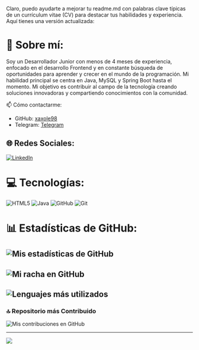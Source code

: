 Claro, puedo ayudarte a mejorar tu readme.md con palabras clave típicas de un currículum vitae (CV) para destacar tus habilidades y experiencia. Aquí tienes una versión actualizada:

# 💫 Sobre mí:
Soy un Desarrollador Junior con menos de 4 meses de experiencia, enfocado en el desarrollo Frontend y en constante búsqueda de oportunidades para aprender y crecer en el mundo de la programación. Mi habilidad principal se centra en Java, MySQL y Spring Boot hasta el momento. Mi objetivo es contribuir al campo de la tecnología creando soluciones innovadoras y compartiendo conocimientos con la comunidad.

📫 Cómo contactarme:

- GitHub: [xaxole98](https://github.com/xaxole98)
- Telegram: [Telegram](https://t.me/xaxole98)

## 🌐 Redes Sociales:
[![LinkedIn](https://img.shields.io/badge/LinkedIn-%230077B5.svg?logo=linkedin&logoColor=white)](https://www.linkedin.com/in/alex-pacheco-developer/) 

# 💻 Tecnologías:
![HTML5](https://img.shields.io/badge/HTML5-%23E34F26.svg?style=for-the-badge&logo=html5&logoColor=white) 
![Java](https://img.shields.io/badge/Java-%23ED8B00.svg?style=for-the-badge&logo=java&logoColor=white)
![GitHub](https://img.shields.io/badge/GitHub-%23121011.svg?style=for-the-badge&logo=github&logoColor=white)
![Git](https://img.shields.io/badge/Git-fc6d26?style=for-the-badge&logo=git&logoColor=white)

# 📊 Estadísticas de GitHub:
![Mis estadísticas de GitHub](https://github-readme-stats.vercel.app/api?username=xaxole98&theme=midnight-purple&hide_border=false&include_all_commits=true&count_private=false)<br/>
---
![Mi racha en GitHub](https://github-readme-streak-stats.herokuapp.com/?user=xaxole98&theme=midnight-purple&hide_border=false)<br/>
---
![Lenguajes más utilizados](https://github-readme-stats.vercel.app/api/top-langs/?username=xaxole98&theme=midnight-purple&hide_border=false&include_all_commits=true&count_private=false&layout=compact)
---

### 🔝 Repositorio más Contribuido
![Mis contribuciones en GitHub](https://github-contributor-stats.vercel.app/api?username=xaxole98&limit=5&theme=radical&combine_all_yearly_contributions=true)

---
[![](https://visitcount.itsvg.in/api?id=xaxole98&icon=0&color=0)](https://visitcount.itsvg.in)
